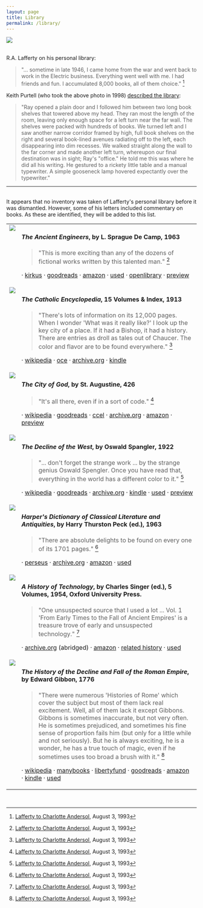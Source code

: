 ```yaml
---
layout: page
title: Library
permalink: /library/
---
```


<a href="http://web.archive.org/web/20050828204624/http://www.keithpurtell.com/kthings/body_lafferty.htm"><img src="{{ site.baseurl }}/images/library.jpg"></a>

<br>
R.A. Lafferty on his personal library: 

> "... sometime in late 1946, I came home from the war and went back to work in the Electric business.  Everything went well with me.  I had friends and fun.  I accumulated 8,000 books, all of them choice."&nbsp;[^andersol93]

Keith Purtell (who took the above photo in 1998) [described the library](http://web.archive.org/web/20050828204624/http://www.keithpurtell.com/kthings/body_lafferty.htm):

> "Ray opened a plain door and I followed him between two long book shelves that towered above my head. They ran most the length of the room, leaving only enough space for a left turn near the far wall. The shelves were packed with hundreds of books. We turned left and I saw another narrow corridor framed by high, full book shelves on the right and several book-lined avenues radiating off to the left, each disappearing into dim recesses. We walked straight along the wall to the far corner and made another left turn, whereupon our final destination was in sight; Ray's "office." He told me this was where he did all his writing. He gestured to a rickety little table and a manual typewriter. A simple gooseneck lamp hovered expectantly over the typewriter."

-----

<br>
It appears that no inventory was taken of Lafferty's personal library before it was dismantled.  However, some of his letters included commentary on books.  As these are identified, they will be added to this list.

<table>
<tr valign="top">
  <td>
    <img src="../images/ancient_engineers.jpg" class="bookcover">
  </td>
  <td markdown="1">

#### *The Ancient Engineers*, by L. Sprague De Camp, 1963 

> "This is more exciting than any of the dozens of fictional works written by this talented man."&nbsp;[^andersol93]

&middot;&nbsp;[kirkus](https://www.kirkusreviews.com/book-reviews/l-sprague-de-camp-14/the-ancient-engineers-2/)
&middot;&nbsp;[goodreads](http://www.goodreads.com/book/show/1120788.The_Ancient_Engineers#other_reviews)
&middot;&nbsp;[amazon](http://www.amazon.com/The-Ancient-Engineers-Sprague-Camp/dp/0345482875)
&middot;&nbsp;[used](http://used.addall.com/SuperRare/submitRare.cgi?author=+L.+Sprague+De+Camp&title=The+Ancient+Engineers)
&middot;&nbsp;[openlibrary](https://openlibrary.org/works/OL2113817W/The_ancient_engineers)
&middot;&nbsp;[preview](http://books.google.com/books?id=cauMt9vJLs0C&printsec=frontcover#v=onepage&q&f=false)

  </td>
</tr>
<tr valign="top">
  <td>
    <img src="../images/catholic_encyclopedia.jpg" class="bookcover">
  </td>
<td markdown="1">

#### *The Catholic Encyclopedia*, 15 Volumes & Index, 1913

> "There's lots of information on its 12,000 pages.  When I wonder 'What was it really like?' I look up the key city of a place.  If it had a Bishop, it had a history.  There are entries as droll as tales out of Chaucer.  The color and flavor are to be found everywhere."&nbsp;[^andersol93]

&middot;&nbsp;[wikipedia](http://en.wikipedia.org/wiki/Catholic_Encyclopedia)
&middot;&nbsp;[oce](http://oce.catholic.com)
&middot;&nbsp;[archive.org](https://archive.org/search.php?query=collection%3A%22toronto%22%20AND%20%28catholic%20AND%20creator%3A%22Herbermann%2C%20Charles%20George%2C%201840-1916%22%29)
&middot;&nbsp;[kindle](http://www.amazon.com/Catholic-Encyclopedia-International-Constitution-Discipline-ebook/dp/B00I1M4HLC/)
  </td>
</tr>
<tr valign="top">
  <td>
    <img src="../images/city_of_god.jpg" class="bookcover">
  </td>
<td markdown="1">

#### *The City of God*, by St. Augustine, 426

> "It's all there, even if in a sort of code."&nbsp;[^andersol93]

&middot;&nbsp;[wikipedia](http://en.wikipedia.org/wiki/City_of_God_%28book%29)
&middot;&nbsp;[goodreads](http://www.goodreads.com/book/show/25673.City_of_God#other_reviews)
&middot; [ccel](http://www.ccel.org/ccel/schaff/npnf102)
&middot; [archive.org](https://archive.org/details/cityofgodtransla01auguuoft)
&middot; [amazon](http://www.amazon.com/Augustine-against-Cambridge-History-Political/dp/0521468434)
&middot; [preview](http://books.google.com/books?id=ReU2M8cLtGcC&printsec=frontcover#v=onepage&q&f=false)
  </td>
</tr>
<tr valign="top">
  <td>
    <img src="../images/decline_of_the_west.jpg" class="bookcover">
  </td>
<td markdown="1">

#### *The Decline of the West*, by Oswald Spangler, 1922 

> "... don't forget the strange work ... by the strange genius Oswald Spengler.  Once you have read that, everything in the world has a different color to it."&nbsp;[^andersol93]

&middot;&nbsp;[wikipedia](http://en.wikipedia.org/wiki/The_Decline_of_the_West)
&middot;&nbsp;[goodreads](http://www.goodreads.com/book/show/801754.The_Decline_of_the_West#other_reviews)
&middot;&nbsp;[archive.org](https://archive.org/details/Decline-Of-The-West-Oswald-Spengler)
&middot;&nbsp;[kindle](www.amazon.com/Decline-West-Vol-Full-Formatting-ebook/dp/B00BH1NQOI/)
&middot;&nbsp;[used](http://used.addall.com/SuperRare/submitRare.cgi?author=Oswald+Spengler&title=+The+Decline+of+the+West)
&middot;&nbsp;[preview](http://books.google.com/books?id=jYjYLoGSsQgC&printsec=frontcover#v=onepage&q&f=false)

  </td>
</tr>
<tr valign="top">
  <td>
    <img src="../images/harpers_dictionary.jpg" class="bookcover">
  </td>
<td markdown="1">

#### *Harper's Dictionary of Classical Literature and Antiquities*, by Harry Thurston Peck (ed.), 1963 

> "There are absolute delights to be found on every one of its 1701 pages."&nbsp;[^andersol93]

&middot; [perseus](http://www.perseus.tufts.edu/hopper/text?doc=Perseus:text:1999.04.0062&redirect=true)
&middot;&nbsp;[archive.org](https://archive.org/details/cu31924027019482)
&middot;&nbsp;[amazon](http://www.amazon.com/Harpers-Dictionary-Classical-Literature-Antiquities/dp/B000H1D770)
&middot;&nbsp;[used](http://used.addall.com/SuperRare/submitRare.cgi?author=Harry+Thurston+Peck&title=Harper%27s+Dictionary+of+Classical+Literature+and+Antiquities&keyword)

  </td>
</tr>
<tr valign="top">
  <td>
    <img src="../images/history_of_technology.jpg" class="bookcover">
  </td>
<td markdown="1">

#### *A History of Technology*, by Charles Singer (ed.), 5 Volumes, 1954, Oxford University Press. 

> "One unsuspected source that I used a lot ... Vol. 1 'From Early Times to the Fall of Ancient Empires' is a treasure trove of early and unsuspected technology."&nbsp;[^andersol93]

&middot;&nbsp;[archive.org](https://archive.org/details/shorthistoryofsc007407mbp) (abridged) 
&middot;&nbsp;[amazon](http://www.amazon.com/History-Technology-Early-Ancient-Empires/dp/019858105X/#customerReviews)
&middot;&nbsp;[related history](http://eprints.whiterose.ac.uk/3219/1/Charles_Singer_and_the_early_years_of_the_British_Society_for_the_History_of_Science.pdf)
&middot;&nbsp;[used](http://used.addall.com/SuperRare/submitRare.cgi?author=Charles+Singer&title=History+of+Technology)

  </td>
</tr>
<tr valign="top">
  <td>
    <img src="../images/history_decline_rome.jpg" class="bookcover">
  </td>
<td markdown="1">

#### *The History of the Decline and Fall of the Roman Empire*, by Edward Gibbon, 1776 

> "There were numerous 'Histories of Rome' which cover the subject but most of them lack real excitement.  Well, all of them lack it except Gibbons.  Gibbons is sometimes inaccurate, but not very often.  He is sometimes prejudiced, and sometimes his fine sense of proportion fails him (but only for a little while and not seriously).  But he is always exciting, he is a wonder, he has a true touch of magic, even if he sometimes uses too broad a brush with it."&nbsp;[^andersol93]

&middot;&nbsp;[wikipedia](http://en.wikipedia.org/wiki/The_History_of_the_Decline_and_Fall_of_the_Roman_Empire)
&middot;&nbsp;[manybooks](http://manybooks.net/authors/gibboned.html) 
&middot;&nbsp;[libertyfund](http://oll.libertyfund.org/titles/1681)
&middot;&nbsp;[goodreads](http://www.goodreads.com/book/show/377965.The_History_of_the_Decline_and_Fall_of_the_Roman_Empire_Volume_I#other_reviews)
&middot;&nbsp;[amazon](http://www.amazon.com/Decline-Roman-Empire-Everymans-Library/dp/0307700763)
&middot;&nbsp;[kindle](http://www.amazon.com/HISTORY-DECLINE-EMPIRE-COMPLETE-VOLUMES-ebook/product-reviews/B00BFFY6T0/ref=dp_top_cm_cr_acr_txt?ie=UTF8&showViewpoints=1)
&middot;&nbsp;[used](http://used.addall.com/SuperRare/submitRare.cgi?author=Edward+Gibbon&title=The+History+of+the+Decline+and+Fall+of+the+Roman+Empire)

  </td>
</tr>
</table>

<br>

[^andersol93]: [Lafferty to Charlotte Andersol](http://www.mulle-kybernetik.com/RAL/messageboard/viewtopic.php?p=402#p402), August 3, 1993
